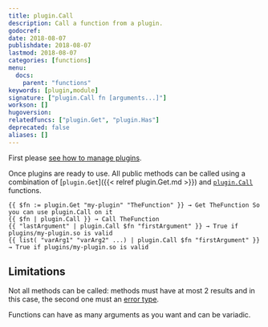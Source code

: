 ```yaml
---
title: plugin.Call
description: Call a function from a plugin.
godocref:
date: 2018-08-07
publishdate: 2018-08-07
lastmod: 2018-08-07
categories: [functions]
menu:
  docs:
    parent: "functions"
keywords: [plugin,module]
signature: ["plugin.Call fn [arguments...]"]
workson: []
hugoversion:
relatedfuncs: ["plugin.Get", "plugin.Has"]
deprecated: false
aliases: []
---
```


First please [see how to manage plugins](../templates/plugins).

Once plugins are ready to use. All public methods can be called using a combination of [`plugin.Get`]({{< relref plugin.Get.md >}}) and [`plugin.Call`](.) functions.

```
{{ $fn := plugin.Get "my-plugin" "TheFunction" }} → Get TheFunction So you can use plugin.Call on it
{{ $fn | plugin.Call }} → Call TheFunction
{{ "lastArgument" | plugin.Call $fn "firstArgument" }} → True if plugins/my-plugin.so is valid
{{ list( "varArg1" "varArg2" ...) | plugin.Call $fn "firstArgument" }} → True if plugins/my-plugin.so is valid
```

## Limitations

Not all methods can be called: methods must have at most 2 results and in this case, the second one must an [error type](https://pkg.go.dev/errors).

Functions can have as many arguments as you want and can be variadic.
